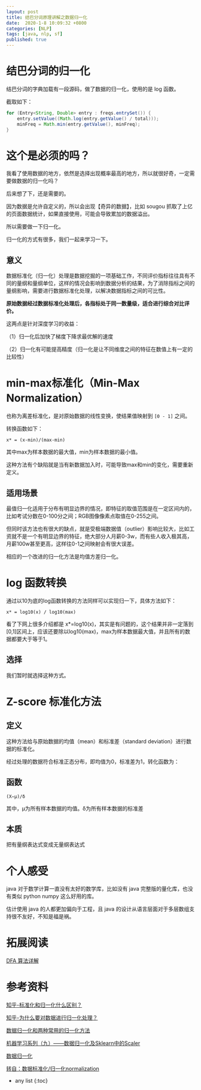 ```yaml
---
layout: post
title: 结巴分词原理讲解之数据归一化
date:  2020-1-8 10:09:32 +0800
categories: [NLP]
tags: [java, nlp, sf]
published: true
---
```


# 结巴分词的归一化

结巴分词的字典加载有一段源码，做了数据的归一化，使用的是 log 函数。

截取如下：

```java
for (Entry<String, Double> entry : freqs.entrySet()) {
    entry.setValue((Math.log(entry.getValue() / total)));
    minFreq = Math.min(entry.getValue(), minFreq);
}
```

# 这个是必须的吗？

我看了使用数据的地方，依然是选择出现概率最高的地方，所以就很好奇，一定需要做数据的归一化吗？

后来想了下，还是需要的。

因为数据是允许自定义的，所以会出现【奇异的数据】，比如 sougou 抓取了上亿的页面数据统计，如果直接使用，可能会导致累加的数据溢出。

所以需要做一下归一化。

归一化的方式有很多，我们一起来学习一下。

## 意义

数据标准化（归一化）处理是数据挖掘的一项基础工作，不同评价指标往往具有不同的量纲和量纲单位，这样的情况会影响到数据分析的结果，为了消除指标之间的量纲影响，需要进行数据标准化处理，以解决数据指标之间的可比性。

**原始数据经过数据标准化处理后，各指标处于同一数量级，适合进行综合对比评价。**

这两点是针对深度学习的收益：

（1）归一化后加快了梯度下降求最优解的速度

（2）归一化有可能提高精度（归一化是让不同维度之间的特征在数值上有一定的比较性）

# min-max标准化（Min-Max Normalization）

也称为离差标准化，是对原始数据的线性变换，使结果值映射到 `[0 - 1]` 之间。

转换函数如下：

```
x* = (x-min)/(max-min)
```

其中max为样本数据的最大值，min为样本数据的最小值。

这种方法有个缺陷就是当有新数据加入时，可能导致max和min的变化，需要重新定义。


## 适用场景

最值归一化适用于分布有明显边界的情况，即特征的取值范围是在一定区间内的，比如考试分数在0-100分之间；RGB图像像素点取值在0-255之间。

但同时该方法也有很大的缺点，就是受极端数据值（outlier）影响比较大，比如工资就不是一个有明显边界的特征，绝大部分人月薪0-3w，而有些人收入极其高，月薪100w甚至更高，这样往0-1之间映射会有很大误差。

相应的一个改进的归一化方法是均值方差归一化。

# log 函数转换

通过以10为底的log函数转换的方法同样可以实现归一下，具体方法如下：

```
x* = log10(x) / log10(max)
```

看了下网上很多介绍都是 x*=log10(x)，其实是有问题的，这个结果并非一定落到[0,1]区间上，应该还要除以log10(max)，max为样本数据最大值，并且所有的数据都要大于等于1。

## 选择

我们暂时就选择这种方式。

# Z-score 标准化方法

## 定义

这种方法给与原始数据的均值（mean）和标准差（standard deviation）进行数据的标准化。

经过处理的数据符合标准正态分布，即均值为0，标准差为1，转化函数为：

## 函数

```
(X−μ)/δ
```

其中，μ为所有样本数据的均值。δ为所有样本数据的标准差

## 本质

把有量纲表达式变成无量纲表达式

# 个人感受

java 对于数学计算一直没有太好的数学库，比如没有 java 完整版的量化库，也没有类似 python numpy 这么好用的库。

估计使用 java 的人都更加偏向于工程，且 java 的设计从语言层面对于多层数组支持很不友好，不知是福是祸。

# 拓展阅读

[DFA 算法详解](https://houbb.github.io/2020/01/07/sensitive-word-dfa)

# 参考资料

[知乎-标准化和归一化什么区别？](https://www.zhihu.com/question/20467170)

[知乎-为什么要对数据进行归一化处理？](https://zhuanlan.zhihu.com/p/27627299)

[数据归一化和两种常用的归一化方法](https://blog.csdn.net/haoji007/article/details/81157224)

[机器学习系列（九）——数据归一化及Sklearn中的Scaler](https://www.lizenghai.com/archives/20262.html)

[数据归一化](https://www.cnblogs.com/always-fight/p/9065923.html)

[转自：数据标准化/归一化normalization](https://www.cnblogs.com/pejsidney/p/8031250.html)

* any list
{:toc}